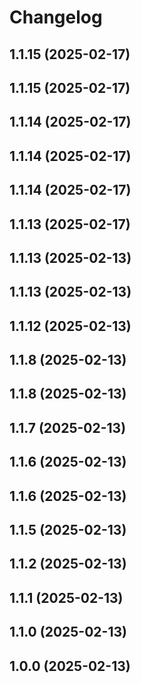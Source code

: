 # Changelog

## 1.1.15 (2025-02-17)

## 1.1.15 (2025-02-17)
## 1.1.14 (2025-02-17)


## 1.1.14 (2025-02-17)

## 1.1.14 (2025-02-17)
## 1.1.13 (2025-02-17)


## 1.1.13 (2025-02-13)

## 1.1.13 (2025-02-13)

## 1.1.12 (2025-02-13)

## 1.1.8 (2025-02-13)

## 1.1.8 (2025-02-13)

## 1.1.7 (2025-02-13)

## 1.1.6 (2025-02-13)

## 1.1.6 (2025-02-13)

## 1.1.5 (2025-02-13)

## 1.1.2 (2025-02-13)

## 1.1.1 (2025-02-13)

## 1.1.0 (2025-02-13)

## 1.0.0 (2025-02-13)
